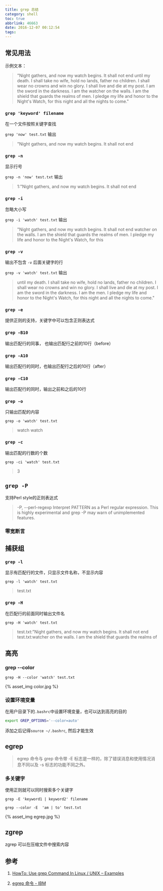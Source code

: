 ```yaml
---
title: grep 总结
category: shell
toc: true
abbrlink: 46663
date: 2016-12-07 00:12:54
tags:
---
```



## 常见用法

示例文本：
> "Night gathers, and now my watch begins. It shall not end 
until my death. I shall take no wife, hold no lands, father no 
children. I shall wear no crowns and win no glory. I shall live 
and die at my post. I am the sword in the darkness. I am the 
watcher on the walls. I am the shield that guards the realms of 
men. I pledge my life and honor to the Night's Watch, for this 
night and all the nights to come."


### `grep 'keyword' filename`

在一个文件按照关键字查找

 `grep 'now' test.txt` 输出

 > "Night gathers, and now my watch begins. It shall not end

### `grep -n `

显示行号

 `grep -n 'now' test.txt` 输出

> 1:"Night gathers, and now my watch begins. It shall not end

### `grep -i` 

忽略大小写

 `grep -i 'watch' test.txt` 输出

> "Night gathers, and now my watch begins. It shall not end
watcher on the walls. I am the shield that guards the realms of
men. I pledge my life and honor to the Night's Watch, for this

### `grep -v`

输出不包含 `-v` 后面关键字的行

`grep -v 'watch' test.txt` 输出

> until my death. I shall take no wife, hold no lands, father no
children. I shall wear no crowns and win no glory. I shall live
and die at my post. I am the sword in the darkness. I am the
men. I pledge my life and honor to the Night's Watch, for this
night and all the nights to come."

### `grep -e`

提供正则的支持，关键字中可以包含正则表达式

### `grep -B10`

输出匹配行的同事， 也输出匹配行之前的10行（before）

### `grep -A10`

输出匹配行的同时，也输出匹配行之后的10行（after）

### `grep -C10`

输出匹配行的同时，输出之前和之后的10行

### `grep -o`

只输出匹配的内容

`grep -o 'watch' test.txt`

> watch
  watch

### `grep -c`

输出匹配的行数的个数

`grep -ci 'watch' test.txt`

> 3

## `grep -P`

支持Perl style的正则表达式

> -P, --perl-regexp
>  Interpret PATTERN as a Perl regular expression.  This is highly experimental and grep -P may warn of  unimplemented
>  features.

### 零宽断言

## 捕获组


### `grep -l`

显示有匹配行的文件，只显示文件名称，不显示内容

`grep -l 'watch' test.txt`

> test.txt

### `grep -H`

在匹配行的前面同时输出文件名

`grep -H 'watch' test.txt`

> test.txt:"Night gathers, and now my watch begins. It shall not end
test.txt:watcher on the walls. I am the shield that guards the realms of

## 高亮

### grep --color

`grep -H --color 'watch' test.txt`

{%  asset_img   color.jpg  %}




### 设置环境变量

在用户目录下的`.bashrc`中设置环境变量，也可以达到高亮的目的

```bash
export GREP_OPTIONS='--color=auto'
```

添加之后记得`source ~/.bashrc`, 然后才能生效

## egrep

> egrep 命令与 grep 命令带 -E 标志是一样的，除了错误消息和使用情况消息不同以及 -s 标志的功能不同之外。

### 多关键字

使用正则就可以同时搜索多个关键字

`grep -E 'keyword1 | keyword2' filename`

`grep --color -E  'am | to' test.txt`

{%  asset_img   egrep.jpg  %}




## zgrep

zgrep 可以在压缩文件中搜索内容

## 参考

1. [HowTo: Use grep Command In Linux / UNIX – Examples](https://www.cyberciti.biz/faq/howto-use-grep-command-in-linux-unix/)

2. [egrep 命令 - IBM](https://www.ibm.com/support/knowledgecenter/zh/ssw_aix_61/com.ibm.aix.cmds2/egrep.htm)